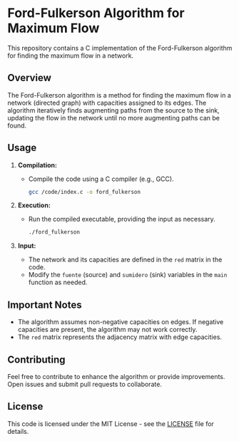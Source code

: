# Ford-Fulkerson Algorithm for Maximum Flow

This repository contains a C implementation of the Ford-Fulkerson algorithm for finding the maximum flow in a network.

## Overview

The Ford-Fulkerson algorithm is a method for finding the maximum flow in a network (directed graph) with capacities assigned to its edges. The algorithm iteratively finds augmenting paths from the source to the sink, updating the flow in the network until no more augmenting paths can be found.

## Usage

1. **Compilation:**

   - Compile the code using a C compiler (e.g., GCC).
     ```bash
     gcc /code/index.c -o ford_fulkerson
     ```

2. **Execution:**

   - Run the compiled executable, providing the input as necessary.
     ```bash
     ./ford_fulkerson
     ```

3. **Input:**
   - The network and its capacities are defined in the `red` matrix in the code.
   - Modify the `fuente` (source) and `sumidero` (sink) variables in the `main` function as needed.

## Important Notes

- The algorithm assumes non-negative capacities on edges. If negative capacities are present, the algorithm may not work correctly.
- The `red` matrix represents the adjacency matrix with edge capacities.

## Contributing

Feel free to contribute to enhance the algorithm or provide improvements. Open issues and submit pull requests to collaborate.

## License

This code is licensed under the MIT License - see the [LICENSE](LICENSE) file for details.
